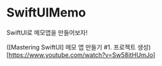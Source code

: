 # SwiftUIMemo
SwiftUI로 메모앱을 만들어보자!

([Mastering SwiftUI] 메모 앱 만들기 #1. 프로젝트 생성)[https://www.youtube.com/watch?v=Sw58itHUmJo]

